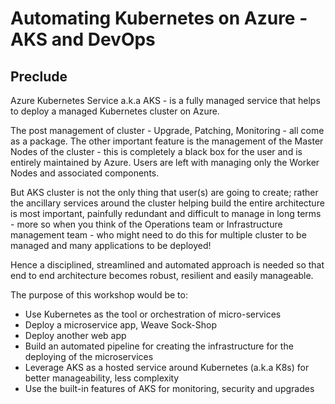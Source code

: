 # Automating Kubernetes on Azure - AKS and DevOps

## Preclude
Azure Kubernetes Service a.k.a AKS - is a fully managed service that helps to deploy a managed Kubernetes cluster on Azure.

The post management of cluster - Upgrade, Patching, Monitoring - all come as a package. The other important feature is the management of the Master Nodes of the cluster - this is completely a black box for the user and is entirely maintained by Azure. Users are left with managing only the Worker Nodes and associated components.

But AKS cluster is not the only thing that user(s) are going to create; rather the ancillary services around the cluster helping build the entire architecture is most important, painfully redundant and difficult to manage in long terms - more so when you think of the Operations team or Infrastructure management team - who might need to do this for multiple cluster to be managed and many applications to be deployed!

Hence a disciplined, streamlined and automated approach is needed so that end to end architecture becomes robust, resilient and easily manageable.

The purpose of this workshop would be to:

* Use Kubernetes as the tool or orchestration of micro-services
* Deploy a microservice app, Weave Sock-Shop
* Deploy another web app
* Build an automated pipeline for creating the infrastructure for the deploying of the microservices
* Leverage AKS as a hosted service around Kubernetes (a.k.a K8s) for better manageability, less complexity
* Use the built-in features of AKS for monitoring, security and upgrades